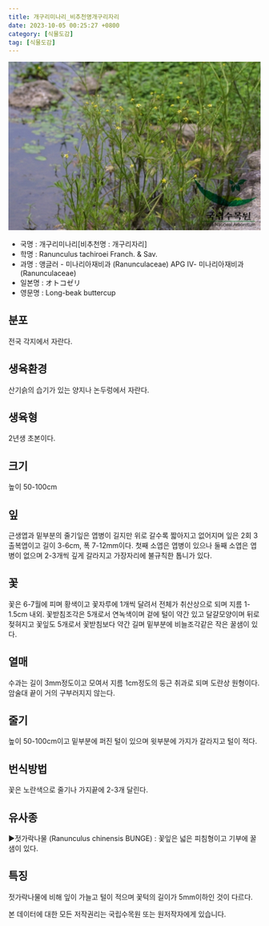 ```yaml
---
title: 개구리미나리_비추천명개구리자리
date: 2023-10-05 00:25:27 +0800
category: [식물도감]
tag: [식물도감]
---
```




![개구리미나리[비추천명 : 개구리자리]](/assets/img/fileUpload/plants/basic/Ranunculaceae/Ranunculus/14183/1_th2.JPG)
- 국명 : 개구리미나리[비추천명 : 개구리자리]
- 학명 : Ranunculus tachiroei Franch. & Sav.
- 과명 : 앵글러 - 미나리아재비과 (Ranunculaceae) APG Ⅳ- 미나리아재비과 (Ranunculaceae)
- 일본명 : オトコゼリ
- 영문명 : Long-beak buttercup


## 분포
전국 각지에서 자란다.
## 생육환경
산기슭의 습기가 있는 양지나 논두렁에서 자란다.
## 생육형
2년생 초본이다.
## 크기
높이 50-100cm
## 잎
근생엽과 밑부분의 줄기잎은 엽병이 길지만 위로 갈수록 짧아지고 없어지며 잎은 2회 3출복엽이고 길이 3-6cm, 폭 7-12mm이다. 첫째 소엽은 엽병이 있으나 둘째 소엽은 엽병이 없으며 2-3개씩 깊게 갈라지고 가장자리에 불규칙한 톱니가 있다.
## 꽃
꽃은 6-7월에 피며 황색이고 꽃자루에 1개씩 달려서 전체가 취산상으로 되며 지름 1-1.5cm 내외. 꽃받침조각은 5개로서 연녹색이며 겉에 털이 약간 있고 달걀모양이며 뒤로 젖혀지고 꽃잎도 5개로서 꽃받침보다 약간 길며 밑부분에 비늘조각같은 작은 꿀샘이 있다.
## 열매
수과는 길이 3mm정도이고 모여서 지름 1cm정도의 둥근 취과로 되며 도란상 원형이다. 암술대 끝이 거의 구부러지지 않는다.
## 줄기
높이 50-100cm이고 밑부분에 퍼진 털이 있으며 윗부분에 가지가 갈라지고 털이 적다.
## 번식방법
꽃은 노란색으로 줄기나 가지끝에 2-3개 달린다.
## 유사종
▶젓가락나물 (Ranunculus chinensis BUNGE) : 꽃잎은 넓은 피침형이고 기부에 꿀샘이 있다.
## 특징
젓가락나물에 비해 잎이 가늘고 털이 적으며 꽃턱의 길이가 5mm이하인 것이 다르다.






본 데이터에 대한 모든 저작권리는 국립수목원 또는 원저작자에게 있습니다.
